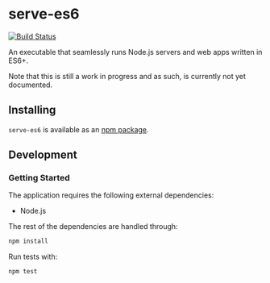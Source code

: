 # serve-es6
[![Build Status](https://travis-ci.org/vinsonchuong/serve-es6.svg?branch=master)](https://travis-ci.org/vinsonchuong/serve-es6)

An executable that seamlessly runs Node.js servers and web apps written in ES6+.

Note that this is still a work in progress and as such, is currently not yet
documented.

## Installing
`serve-es6` is available as an
[npm package](https://www.npmjs.com/package/serve-es6).

## Development
### Getting Started
The application requires the following external dependencies:
* Node.js

The rest of the dependencies are handled through:
```bash
npm install
```

Run tests with:
```bash
npm test
```
